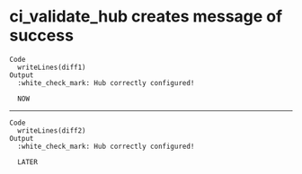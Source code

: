 # ci_validate_hub creates message of success

    Code
      writeLines(diff1)
    Output
      :white_check_mark: Hub correctly configured!
      
      NOW 

---

    Code
      writeLines(diff2)
    Output
      :white_check_mark: Hub correctly configured!
      
      LATER 

